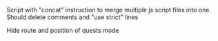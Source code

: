 Script with "concat" instruction to merge multiple js script files into one.
  Should delete comments and "use strict" lines
  
Hide route and position of quests mode